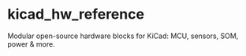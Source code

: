 # kicad_hw_reference
Modular open-source hardware blocks for KiCad: MCU, sensors, SOM, power &amp; more.
